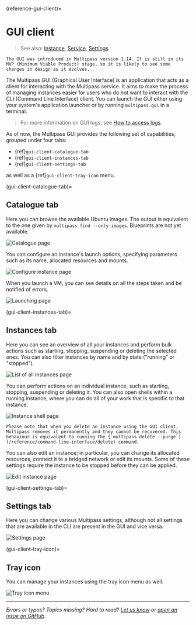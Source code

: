 (reference-gui-client)=
# GUI client

> See also: [Instance](/explanation/instance), [Service](/explanation/service),  [Settings](/reference/settings/index)

```{caution}
The GUI was introduced in Multipass version 1.14. It is still in its MVP (Minimum Viable Product) stage, so it is likely to see some changes in design as it evolves.
```

The Multipass GUI (Graphical User Interface) is an application that acts as a client for interacting with the Multipass service. It aims to make the process of managing instances easier for users who do not want to interact with the CLI (Command Line Interface) client.
You can launch the GUI either using your system's application launcher or by running `multipass.gui` in a terminal.

> For more information on GUI logs, see [How to access logs](/how-to-guides/troubleshoot/access-logs).

As of now, the Multipass GUI provides the following set of capabilities, grouped under four tabs:

- {ref}`gui-client-catalogue-tab`
- {ref}`gui-client-instances-tab`
- {ref}`gui-client-settings-tab`

as well as a {ref}`gui-client-tray-icon` menu.

(gui-client-catalogue-tab)=
## Catalogue tab

Here you can browse the available Ubuntu images. The output is equivalent to the one given by `multipass find --only-images`. Blueprints are not yet available.

![Catalogue page](https://assets.ubuntu.com/v1/1edb2dfb-multipass-gui-catalogue-tab.png)

You can configure an instance's launch options, specifying parameters such as its name, allocated resources and mounts.

![Configure instance page](https://assets.ubuntu.com/v1/6a239e67-multipass-gui-configure-instance.png)

When you launch a VM, you can see details on all the steps taken and be notified of errors.

![Launching page](https://assets.ubuntu.com/v1/17f00d22-multipass-gui-launching-instance.png)

(gui-client-instances-tab)=
## Instances tab

Here you can see an overview of all your instances and perform bulk actions such as starting, stopping, suspending or deleting the selected ones. You can also filter instances by name and by state ("running" or "stopped").

![List of all instances page](https://assets.ubuntu.com/v1/909fad4d-multipass-gui-instances-tab.png)

You can perform actions on an individual instance, such as starting, stopping, suspending or deleting it. You can also open shells within a running instance, where you can do all of your work that is specific to that instance.

![Instance shell page](https://assets.ubuntu.com/v1/740d7ab4-multipass-gui-instance)

```{caution}
Please note that when you delete an instance using the GUI client, Multipass removes it permanently and they cannot be recovered. This behaviour is equivalent to running the [`multipass delete --purge`](/reference/command-line-interface/delete) command.
```

You can also edit an instance; in particular, you can change its allocated resources, connect it to a bridged network or edit its mounts. Some of these settings require the instance to be stopped before they can be applied.

![Edit instance page](https://assets.ubuntu.com/v1/38a180c4-multipass-gui-instance-edit.png)

(gui-client-settings-tab)=
## Settings tab

Here you can change various Multipass settings, although not all settings that are available in the CLI are present in the GUI and vice versa.

![Settings page](https://assets.ubuntu.com/v1/4ad40d35-multipass-gui-settings-tab.png)

(gui-client-tray-icon)=
## Tray icon

You can manage your instances using the tray icon menu as well.

![Tray icon menu](https://assets.ubuntu.com/v1/7e16f6bd-multipass-gui-tray-icon-menu.png)

---

*Errors or typos? Topics missing? Hard to read? <a href="https://docs.google.com/forms/d/e/1FAIpQLSd0XZDU9sbOCiljceh3rO_rkp6vazy2ZsIWgx4gsvl_Sec4Ig/viewform?usp=pp_url&entry.317501128=https://multipass.run/docs/multipass-gui-client" target="_blank">Let us know</a> or <a href="https://github.com/canonical/multipass/issues/new/choose" target="_blank">open an issue on GitHub</a>.*

